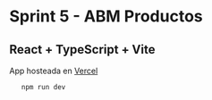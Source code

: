 # Sprint 5 - ABM Productos

## React + TypeScript + Vite

App hosteada en [Vercel](https://abm-sprint5.vercel.app/)

```js
   npm run dev
```
